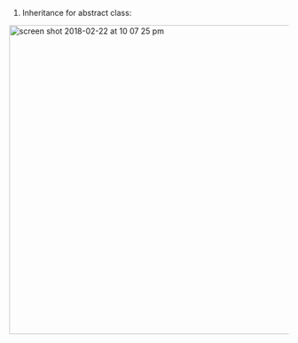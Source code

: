 1. Inheritance for abstract class:
  <img width="558" alt="screen shot 2018-02-22 at 10 07 25 pm" src="https://user-images.githubusercontent.com/25470880/36580392-dfc02efe-181c-11e8-8e4f-311e691e2c18.png">
